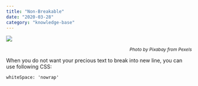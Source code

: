 ```yaml
---
title: "Non-Breakable"
date: "2020-03-28"
category: "knowledge-base"
---
```


[![](https://i.imgur.com/tfarmht.jpg)](https://i.imgur.com/tfarmht.jpg)<p style="font-size: 12px; text-align: right">_Photo by Pixabay from Pexels_</p>

When you do not want your precious text to break into new line, you can use following CSS:

```
whiteSpace: 'nowrap' 
```